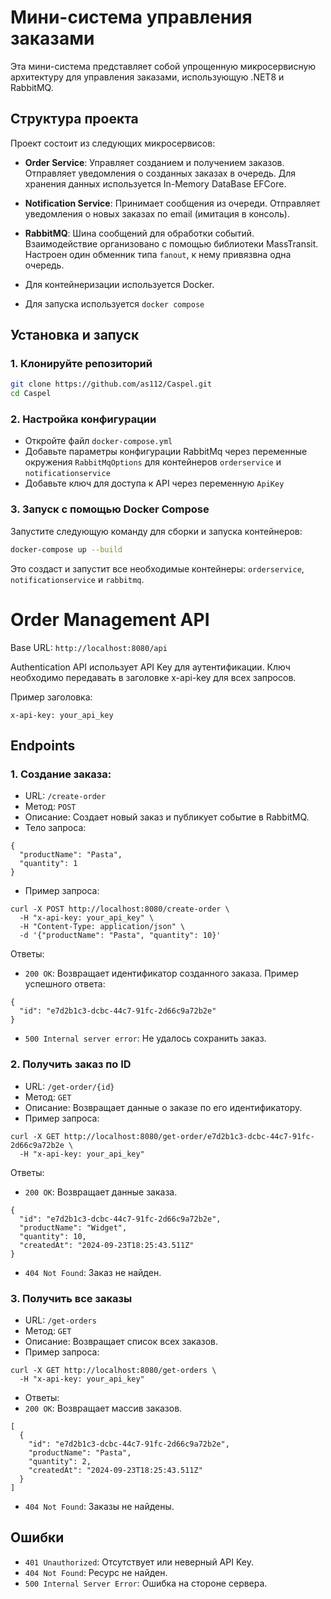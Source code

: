 # Мини-система управления заказами

Эта мини-система представляет собой упрощенную микросервисную архитектуру для управления заказами, использующую .NET8 и RabbitMQ.

## Структура проекта

Проект состоит из следующих микросервисов:

- **Order Service**: Управляет созданием и получением заказов. Отправляет уведомления о созданных заказах в очередь. Для хранения данных используется In-Memory DataBase EFCore.
- **Notification Service**: Принимает сообщения из очереди. Отправляет уведомления о новых заказах по email (имитация в консоль).
- **RabbitMQ**: Шина сообщений для обработки событий. Взаимодействие организовано с помощью библиотеки MassTransit. Настроен один обменник типа `fanout`, к нему привязвна одна очередь.

- Для контейнеризации используется Docker.
- Для запуска используется `docker compose`

## Установка и запуск

### 1. Клонируйте репозиторий

```bash
git clone https://github.com/as112/Caspel.git
cd Caspel
```
### 2. Настройка конфигурации

- Откройте файл `docker-compose.yml`
- Добавьте параметры конфигурации RabbitMq через переменные окружения `RabbitMqOptions` для контейнеров `orderservice` и `notificationservice`
- Добавьте ключ для доступа к API через переменную `ApiKey`

 ### 3. Запуск с помощью Docker Compose
 
Запустите следующую команду для сборки и запуска контейнеров:

```bash
docker-compose up --build
```
Это создаст и запустит все необходимые контейнеры: `orderservice`, `notificationservice` и `rabbitmq`.

# Order Management API
Base URL:
`http://localhost:8080/api`

Authentication
API использует API Key для аутентификации. Ключ необходимо передавать в заголовке x-api-key для всех запросов.

Пример заголовка:
```
x-api-key: your_api_key
```
## Endpoints
### 1. Создание заказа:
- URL: `/create-order`
- Метод: `POST`
- Описание: Создает новый заказ и публикует событие в RabbitMQ.
- Тело запроса:
```
{
  "productName": "Pasta",
  "quantity": 1
}
```
- Пример запроса:
```
curl -X POST http://localhost:8080/create-order \
  -H "x-api-key: your_api_key" \
  -H "Content-Type: application/json" \
  -d '{"productName": "Pasta", "quantity": 10}'
```

Ответы:
- `200 OK`: Возвращает идентификатор созданного заказа.
Пример успешного ответа:
```
{
  "id": "e7d2b1c3-dcbc-44c7-91fc-2d66c9a72b2e"
}
```
- `500 Internal server error`: Не удалось сохранить заказ.



### 2. Получить заказ по ID
- URL: `/get-order/{id}`
- Метод: `GET`
- Описание: Возвращает данные о заказе по его идентификатору.
- Пример запроса:

```
curl -X GET http://localhost:8080/get-order/e7d2b1c3-dcbc-44c7-91fc-2d66c9a72b2e \
  -H "x-api-key: your_api_key"
```
Ответы:
- `200 OK`: Возвращает данные заказа.
```
{
  "id": "e7d2b1c3-dcbc-44c7-91fc-2d66c9a72b2e",
  "productName": "Widget",
  "quantity": 10,
  "createdAt": "2024-09-23T18:25:43.511Z"
}
```
- `404 Not Found`: Заказ не найден.

### 3. Получить все заказы
- URL: `/get-orders`
- Метод: `GET`
- Описание: Возвращает список всех заказов.
- Пример запроса:
```
curl -X GET http://localhost:8080/get-orders \
  -H "x-api-key: your_api_key"
```
- Ответы:
- `200 OK`: Возвращает массив заказов.
```
[
  {
    "id": "e7d2b1c3-dcbc-44c7-91fc-2d66c9a72b2e",
    "productName": "Pasta",
    "quantity": 2,
    "createdAt": "2024-09-23T18:25:43.511Z"
  }
]
```
- `404 Not Found`: Заказы не найдены.

## Ошибки
- `401 Unauthorized`: Отсутствует или неверный API Key.
- `404 Not Found`: Ресурс не найден.
- `500 Internal Server Error`: Ошибка на стороне сервера.
